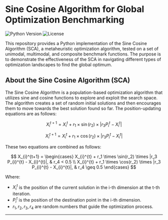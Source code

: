 # Sine Cosine Algorithm for Global Optimization Benchmarking

![Python Version](https://img.shields.io/badge/python-3.x-blue.svg)
![License](https://img.shields.io/badge/license-MIT-green.svg)

This repository provides a Python implementation of the Sine Cosine Algorithm (SCA), a metaheuristic optimization algorithm, tested on a set of unimodal, multimodal, and composite benchmark functions. The purpose is to demonstrate the effectiveness of the SCA in navigating different types of optimization landscapes to find the global optimum.

## About the Sine Cosine Algorithm (SCA)

The Sine Cosine Algorithm is a population-based optimization algorithm that utilizes sine and cosine functions to explore and exploit the search space. The algorithm creates a set of random initial solutions and then encourages them to move towards the best solution found so far. The position-updating equations are as follows:

$$ X_{i}^{t+1} = X_{i}^{t} + r_1 \times \sin(r_2) \times |r_3 P_{i}^{t} - X_{i}^{t}| $$

$$ X_{i}^{t+1} = X_{i}^{t} + r_1 \times \cos(r_2) \times |r_3 P_{i}^{t} - X_{i}^{t}| $$

These two equations are combined as follows:

$$
X_{i}^{t+1} = \begin{cases} X_{i}^{t} + r_1 \times \sin(r_2) \times |r_3 P_{i}^{t} - X_{i}^{t}|, & r_4 < 0.5 \\ X_{i}^{t} + r_1 \times \cos(r_2) \times |r_3 P_{i}^{t} - X_{i}^{t}|, & r_4 \geq 0.5 \end{cases}
$$

Where:
-   $X_{i}^{t}$ is the position of the current solution in the i-th dimension at the t-th iteration.
-   $P_{i}^{t}$ is the position of the destination point in the i-th dimension.
-   $r_1, r_2, r_3, r_4$ are random numbers that guide the optimization process.

---
